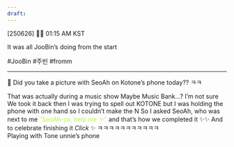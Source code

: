```yaml
---
draft:
---
```

[250626] 🐣💭 01:15 AM KST

It was all JooBin’s doing from the start

#JooBin #주빈 #fromm
___

🫧 Did you take a picture with SeoAh on Kotone’s phone today?? ㅋㅋ

That was actually during a music show
Maybe Music Bank…? I’m not sure
We took it back then
I was trying to spell out KOTONE
but I was holding the phone with one hand
so I couldn’t make the N
So I asked SeoAh, who was next to me
<font color="#b7f54c">“SeoAh-ya, help me ㅜ”  </font>
and that’s how we completed it 
✨✨
And to celebrate finishing it
*Click* ✨
ㅋㅋㅋㅋㅋㅋㅋㅋㅋㅋㅋ  
Playing with Tone unnie’s phone 